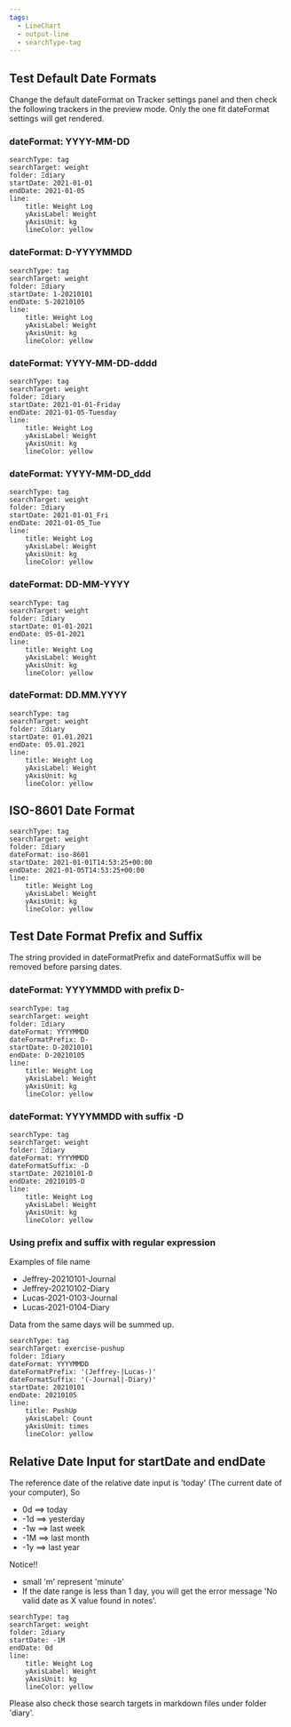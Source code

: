 ```yaml
---
tags:
  - LineChart
  - output-line
  - searchType-tag
---
```


## Test Default Date Formats

Change the default dateFormat on Tracker settings panel and then check the following trackers in the preview mode. Only the one fit dateFormat settings will get rendered.

### dateFormat: YYYY-MM-DD

```tracker
searchType: tag
searchTarget: weight
folder: Ξdiary
startDate: 2021-01-01
endDate: 2021-01-05
line:
    title: Weight Log
    yAxisLabel: Weight
    yAxisUnit: kg
    lineColor: yellow
```

### dateFormat: D-YYYYMMDD

```tracker
searchType: tag
searchTarget: weight
folder: Ξdiary
startDate: 1-20210101
endDate: 5-20210105
line:
    title: Weight Log
    yAxisLabel: Weight
    yAxisUnit: kg
    lineColor: yellow
```

### dateFormat: YYYY-MM-DD-dddd

```tracker
searchType: tag
searchTarget: weight
folder: Ξdiary
startDate: 2021-01-01-Friday
endDate: 2021-01-05-Tuesday
line:
    title: Weight Log
    yAxisLabel: Weight
    yAxisUnit: kg
    lineColor: yellow
```

### dateFormat: YYYY-MM-DD_ddd

```tracker
searchType: tag
searchTarget: weight
folder: Ξdiary
startDate: 2021-01-01_Fri
endDate: 2021-01-05_Tue
line:
    title: Weight Log
    yAxisLabel: Weight
    yAxisUnit: kg
    lineColor: yellow
```

### dateFormat: DD-MM-YYYY

```tracker
searchType: tag
searchTarget: weight
folder: Ξdiary
startDate: 01-01-2021
endDate: 05-01-2021
line:
    title: Weight Log
    yAxisLabel: Weight
    yAxisUnit: kg
    lineColor: yellow
```

### dateFormat: DD.MM.YYYY

```tracker
searchType: tag
searchTarget: weight
folder: Ξdiary
startDate: 01.01.2021
endDate: 05.01.2021
line:
    title: Weight Log
    yAxisLabel: Weight
    yAxisUnit: kg
    lineColor: yellow
```

## ISO-8601 Date Format

```tracker
searchType: tag
searchTarget: weight
folder: Ξdiary
dateFormat: iso-8601
startDate: 2021-01-01T14:53:25+00:00
endDate: 2021-01-05T14:53:25+00:00
line:
    title: Weight Log
    yAxisLabel: Weight
    yAxisUnit: kg
    lineColor: yellow
```

## Test Date Format Prefix and Suffix

The string provided in dateFormatPrefix and dateFormatSuffix will be removed before parsing dates.

### dateFormat: YYYYMMDD with prefix D-

```tracker
searchType: tag
searchTarget: weight
folder: Ξdiary
dateFormat: YYYYMMDD
dateFormatPrefix: D-
startDate: D-20210101
endDate: D-20210105
line:
    title: Weight Log
    yAxisLabel: Weight
    yAxisUnit: kg
    lineColor: yellow
```

### dateFormat: YYYYMMDD with suffix -D

```tracker
searchType: tag
searchTarget: weight
folder: Ξdiary
dateFormat: YYYYMMDD
dateFormatSuffix: -D
startDate: 20210101-D
endDate: 20210105-D
line:
    title: Weight Log
    yAxisLabel: Weight
    yAxisUnit: kg
    lineColor: yellow
```

### Using prefix and suffix with regular expression

Examples of file name

- Jeffrey-20210101-Journal
- Jeffrey-20210102-Diary
- Lucas-2021-0103-Journal
- Lucas-2021-0104-Diary

Data from the same days will be summed up.

```tracker
searchType: tag
searchTarget: exercise-pushup
folder: Ξdiary
dateFormat: YYYYMMDD
dateFormatPrefix: '(Jeffrey-|Lucas-)'
dateFormatSuffix: '(-Journal|-Diary)'
startDate: 20210101
endDate: 20210105
line:
    title: PushUp
    yAxisLabel: Count
    yAxisUnit: times
    lineColor: yellow
```

## Relative Date Input for startDate and endDate

The reference date of the relative date input is 'today' (The current date of your computer), So

- 0d ==> today
- -1d ==> yesterday
- -1w ==> last week
- -1M ==> last month
- -1y ==> last year

Notice!!

- small 'm' represent 'minute'
- If the date range is less than 1 day, you will get the error message 'No valid date as X value found in notes'.

```tracker
searchType: tag
searchTarget: weight
folder: Ξdiary
startDate: -1M
endDate: 0d
line:
    title: Weight Log
    yAxisLabel: Weight
    yAxisUnit: kg
    lineColor: yellow
```

Please also check those search targets in markdown files under folder 'diary'.
